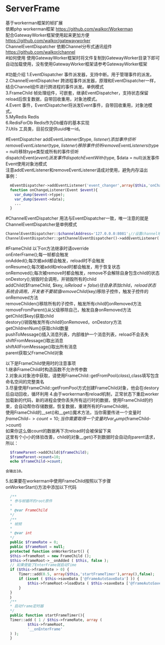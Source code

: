 # ServerFrame
基于workerman框架的帧扩展  
依赖php workerman框架 https://github.com/walkor/Workerman  
配合GatewayWorker框架使用起来更加方便 https://github.com/walkor/gatewayworker  
ChannelEventDispatcher 依赖Channel分布式通讯组件 https://github.com/walkor/channel  
#如何使用
使用GatewayWorker框架时将文件复制到GatewayWorker目录下即可自动加载使用，没有使用GatewayWorker框架请参考GatewayWorker框架 

#功能介绍
  1.EventDispatcher 事件派发器，支持中断。用于管理事件的派发。  
  2.ChannelEventDispatcher 跨进程事件派发器，原理和EventDispatcher一样，结合Channel组件进行跨进程的事件派发。单例模式  
  3.FrameChild 帧处理组件，可嵌套，继承EventDispatcher，支持状态保留reload后恢复数据，自带回收重用，对象池模式。  
  4.Event 事件，EventDispatcher将派发Event事件，自带回收重用，对象池模式。  
  5.MyRedis Redis  
  6.RedisForDb Redis作为Db缓存的基本实现  
  7.Utils 工具类，目前仅提供uuid唯一id。  
  
#EventDispatcher
  addEventListener($type, $listener)添加事件侦听  
  removeEventListener($type, $listener)移除事件侦听  
  removeEventListeners($type = null)移除type类型或所有的事件侦听  
  dispatchEvent($event)派发事件  
  dispatchEventWith($type, $data = null)派发事件 Event使用对象池模式  
  注意addEventListener和removeEventListener请成对使用，避免内存溢出  
  事例：  
  ```php
    mEventDispatcher->addEventListener('event_changer',array($this,'onChangeListener'));
    function onChangeListener(Event $event){
      var_dump($event->type);
      var_dump($event->data);
      ...
    }
  ```
#ChannelEventDispatcher
  用法与EventDispatcher一致，唯一注意的就是ChannelEventDispatcher是单例模式  
  ```php
  ChannelEventDispatcher::$channelAddress='127.0.0.0:8081';//设置channel地址
  ChannelEventDispatcher::getChannelEventDispatcher()->addEventListener('event_changer',array($this,'onChangeListener'));
  ```
#FrameChild
  以下on方法继承时请override  
  onEnterFrame();每一帧都会触发  
  onAdded();每次被add都会触发，reload时不会触发  
  onResume();每次被add和reload时都会触发，用于恢复状态  
  onRemoved();每次被remove时都会触发，remove不会解除自身包含child的状态  
  onDestory();销毁时会调用，并销毁所有的child  
  addChild($frameChild, $key, $isReload = false) 往自身添加child，reload状态系统会调用，开发者不要赋值  
  removeChild($key)移除子控件，触发子控件的onRemoved方法  
  removeChilden()移除所有的子控件，触发所有child的onRemoved方法  
  removeFromParent()从父级移除自己，触发自身onRemoved方法  
  getChild($key)获取child  
  destory()销毁触发所有child的onRemoved，onDestory方法  
  getChildrenNum()获取child数量  
  pushToMessage()插入消息列表，内部维护一个消息列表，reload不会丢失  
  shiftFromMessage()取出消息  
  shiftAllFromMessage()取出所有消息  
  parent获取父FrameChild对象  
  
  以下是FrameChild使用时的注意事项  
  1.继承FrameChild时构造函数不允许传参数  
  2.对象从对象池中获取，请使用FrameChild::getFromPool($class),$class填写包含命名空间的完整类名  
  3.尽量使用FrameChild::getFromPool方式创建FrameChild对象，他会在destory后自动回收，循环利用
  4.由于workerman有reload机制，正常状态下重启worker加载新的代码，新的进程会使你丢失所有运行时的数据，使用FrameChild的约束，会自动帮你存储数据，恢复数据，重建所有的FrameChild树。  
    使用FrameChild的__set()和__get()魔术方法，当你需要传进一个变量时$frameChild->count = 10;  
    当你需要取得一个变量时var_dump($frameChild->count)  
    如果你这么做count的数据再下次reload时会被保留下来  
    这里有个小小的体验改善，child的对象__get()不到数据时会自动向parent请求，所以：  
  ```php
    $frameParent->addChild($frameChild);
    $frameParent->count=10;
    echo $frameChild->count;
  ```
    会输出10。  
  5.如果要在workerman中使用FrameChild按照以下步骤  
    onWorkerStart()方法中添加以下代码  
  ```php
    /**
    * 参与帧循环的root原件
    *
    * @var FrameChild
    */
    /**
    * 帧频
    *
    * @var int
    */
    public $frameRate = 0;
    public $frameRoot = null;
    protected function onWorkerStart() {
 	$this->frameRoot = new FrameChild ();
  	$this->frameRoot->__onAdded ( $this, false );
  	// 如果使能了EnterFrame就启动Time
  	if ($this->frameRate > 0) {
  		Timer::add(0.5, array($this,'startFrameTimer'),array(),false);			
  		if (isset ( $this->saveData ['@frameAutoSaveData'] )) {
  			$this->frameRoot->loadData ( $this->saveData ['@frameAutoSaveData'] );
  		}
  	}		
	｝
    /**
    * 启动frame定时器
    */
    public function startFrameTimer(){
  	Timer::add ( 1 / $this->frameRate, array (
  			$this->frameRoot,
  			'__onEnterFrame'
  	) );
    }
  ```
  
    
